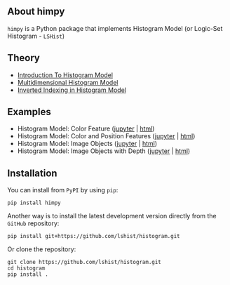 

## About himpy

`himpy` is a Python package that implements Histogram Model (or Logic-Set Histogram - `LSHist`)

## Theory

- [Introduction To Histogram Model](https://htmlpreview.github.io/?https://github.com/LSHist/histogram/blob/master/docs/hm_basics.html)
- [Multidimensional Histogram Model](https://htmlpreview.github.io/?https://github.com/LSHist/histogram/blob/master/docs/hm_multidim.html)
- [Inverted Indexing in Histogram Model](https://htmlpreview.github.io/?https://github.com/LSHist/histogram/blob/master/docs/hm_indexing.html)

## Examples
- Histogram Model: Color Feature ([jupyter](https://nbviewer.jupyter.org/github/LSHist/histogram/blob/master/examples/features/image_color.ipynb) | [html](https://nbviewer.jupyter.org/github/LSHist/histogram/blob/master/examples/html/image_color.html))
- Histogram Model: Color and Position Features ([jupyter](https://nbviewer.jupyter.org/github/LSHist/histogram/blob/master/examples/image_color_position.ipynb) | [html](https://nbviewer.jupyter.org/github/LSHist/histogram/blob/master/examples/html/image_color_position.html))
- Histogram Model: Image Objects ([jupyter](https://nbviewer.jupyter.org/github/LSHist/histogram/blob/master/examples/image_object.ipynb) | [html](https://nbviewer.jupyter.org/github/LSHist/histogram/blob/master/examples/html/image_object.html))
- Histogram Model: Image Objects with Depth ([jupyter](https://nbviewer.jupyter.org/github/LSHist/histogram/blob/master/examples/image_object_depth.ipynb) | [html](https://nbviewer.jupyter.org/github/LSHist/histogram/blob/master/examples/html/image_object_depth.html))

## Installation

You can install from `PyPI` by using `pip`:

```
pip install himpy
```

Another way is to install the latest development version directly from the `GitHub` repository:

```
pip install git+https://github.com/lshist/histogram.git
```

Or clone the repository:

```
git clone https://github.com/lshist/histogram.git
cd histogram
pip install .
```